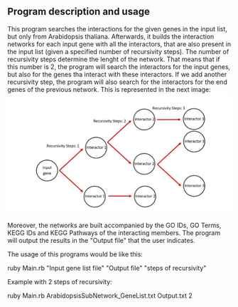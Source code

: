 ## Program description and usage
This program searches the interactions for the given genes in the input list, but only from Arabidopsis thaliana.
Afterwards, it builds the interaction networks for each input gene with all the interactors, that are also present in the input list (given a specified number of recursivity steps).
The number of recursivity steps determine the lenght of the network. That means that if this number is 2, the program will search the interactors for the input genes, but also for the genes tha interact with
these interactors. If we add another recursivity step, the program will also search for the interactors for the end genes of the previous network. This is represented in the next image:
![Recursivity steps](./FOTO.jpg)

Moreover, the networks are built accompanied by the GO IDs, GO Terms, KEGG IDs and KEGG Pathways of the interacting members. The program will output the results in the "Output file" that the user indicates.

The usage of this programs would be like this:

ruby Main.rb "Input gene list file" "Output file" "steps of recursivity"

Example with 2 steps of recursivity:

ruby Main.rb ArabidopsisSubNetwork_GeneList.txt Output.txt 2


